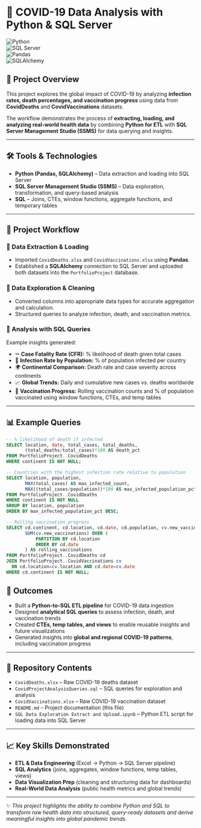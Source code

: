 # 🦠 COVID-19 Data Analysis with Python & SQL Server  

![Python](https://img.shields.io/badge/Python-3776AB?style=for-the-badge&logo=python&logoColor=white)  
![SQL Server](https://img.shields.io/badge/SQL%20Server-CC2927?style=for-the-badge&logo=microsoftsqlserver&logoColor=white)  
![Pandas](https://img.shields.io/badge/Pandas-150458?style=for-the-badge&logo=pandas&logoColor=white)  
![SQLAlchemy](https://img.shields.io/badge/SQLAlchemy-D71F00?style=for-the-badge&logo=sqlalchemy&logoColor=white)  

## 📌 Project Overview  
This project explores the global impact of COVID-19 by analyzing **infection rates, death percentages, and vaccination progress** using data from **CovidDeaths** and **CovidVaccinations** datasets.  

The workflow demonstrates the process of **extracting, loading, and analyzing real-world health data** by combining **Python for ETL** with **SQL Server Management Studio (SSMS)** for data querying and insights.  

---

## 🛠 Tools & Technologies  
- **Python (Pandas, SQLAlchemy)** – Data extraction and loading into SQL Server  
- **SQL Server Management Studio (SSMS)** – Data exploration, transformation, and query-based analysis  
- **SQL** – Joins, CTEs, window functions, aggregate functions, and temporary tables  

---

## 📂 Project Workflow  

### 🔹 Data Extraction & Loading  
- Imported `CovidDeaths.xlsx` and `CovidVaccinations.xlsx` using **Pandas**.  
- Established a **SQLAlchemy** connection to SQL Server and uploaded both datasets into the `PortfolioProject` database.  

### 🔹 Data Exploration & Cleaning  
- Converted columns into appropriate data types for accurate aggregation and calculation.  
- Structured queries to analyze infection, death, and vaccination metrics.  

### 🔹 Analysis with SQL Queries  
Example insights generated:  
- ⚰️ **Case Fatality Rate (CFR):** % likelihood of death given total cases  
- 🦠 **Infection Rate by Population:** % of population infected per country  
- 🌍 **Continental Comparison:** Death rate and case severity across continents  
- 📈 **Global Trends:** Daily and cumulative new cases vs. deaths worldwide  
- 💉 **Vaccination Progress:** Rolling vaccination counts and % of population vaccinated using window functions, CTEs, and temp tables  

---

## 📊 Example Queries  

```sql
-- % likelihood of death if infected
SELECT location, date, total_cases, total_deaths, 
       (total_deaths/total_cases)*100 AS death_pct
FROM PortfolioProject..CovidDeaths
WHERE continent IS NOT NULL;

-- Countries with the highest infection rate relative to population
SELECT location, population,
       MAX(total_cases) AS max_infected_count,
       MAX((total_cases/population))*100 AS max_infected_population_pct
FROM PortfolioProject..CovidDeaths
WHERE continent IS NOT NULL
GROUP BY location, population
ORDER BY max_infected_population_pct DESC;

-- Rolling vaccination progress
SELECT cd.continent, cd.location, cd.date, cd.population, cv.new_vaccinations,
       SUM(cv.new_vaccinations) OVER (
           PARTITION BY cd.location 
           ORDER BY cd.date
       ) AS rolling_vaccinations
FROM PortfolioProject..CovidDeaths cd
JOIN PortfolioProject..CovidVaccinations cv
  ON cd.location=cv.location AND cd.date=cv.date
WHERE cd.continent IS NOT NULL;
```
## 🚀 Outcomes  
- Built a **Python-to-SQL ETL pipeline** for COVID-19 data ingestion  
- Designed **analytical SQL queries** to assess infection, death, and vaccination trends  
- Created **CTEs, temp tables, and views** to enable reusable insights and future visualizations  
- Generated insights into **global and regional COVID-19 patterns**, including vaccination progress  

---

## 📎 Repository Contents  
- `CovidDeaths.xlsx` – Raw COVID-19 deaths dataset
- `CovidProjectAnalysisQueries.sql` – SQL queries for exploration and analysis    
- `CovidVaccinations.xlsx` – Raw COVID-19 vaccination dataset
- `README.md` – Project documentation (this file)  
- `SQL Data Exploration Extract and Upload.ipynb` – Python ETL script for loading data into SQL Server    

---

## 📈 Key Skills Demonstrated  
- **ETL & Data Engineering** (Excel → Python → SQL Server pipeline)  
- **SQL Analytics** (joins, aggregates, window functions, temp tables, views)  
- **Data Visualization Prep** (cleaning and structuring data for dashboards)  
- **Real-World Data Analysis** (public health metrics and global trends)  

---

✨ *This project highlights the ability to combine Python and SQL to transform raw health data into structured, query-ready datasets and derive meaningful insights into global pandemic trends.*  
